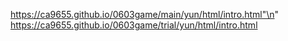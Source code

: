 https://ca9655.github.io/0603game/main/yun/html/intro.html"\n"
https://ca9655.github.io/0603game/trial/yun/html/intro.html
